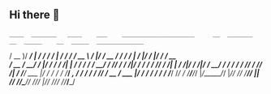 ## Hi there 👋
    ____  _______   ____    ___    ____________________     __  _______  __  _____    __  _____  _____________ 
   / __ )/ ____/ | / / /   /   |  /  _/_  __/ ____/ __ \   /  |/  / __ \/ / / /   |  /  |/  /  |/  / ____/ __ \
  / __  / __/ /  |/ / /   / /| |  / /  / / / __/ / /_/ /  / /|_/ / / / / /_/ / /| | / /|_/ / /|_/ / __/ / / / /
 / /_/ / /___/ /|  / /___/ ___ |_/ /  / / / /___/ _, _/  / /  / / /_/ / __  / ___ |/ /  / / /  / / /___/ /_/ / 
/_____/_____/_/ |_/_____/_/  |_/___/ /_/ /_____/_/ |_|  /_/  /_/\____/_/ /_/_/  |_/_/  /_/_/  /_/_____/_____/  
                                                                                                               
<!--
**MohammedBenlaiter/MohammedBenlaiter** is a ✨ _special_ ✨ repository because its `README.md` (this file) appears on your GitHub profile.

Here are some ideas to get you started:

- 🔭 I’m currently working on ...
- 🌱 I’m currently learning ...
- 👯 I’m looking to collaborate on ...
- 🤔 I’m looking for help with ...
- 💬 Ask me about ...
- 📫 How to reach me: ...
- 😄 Pronouns: ...
- ⚡ Fun fact: ...
-->
